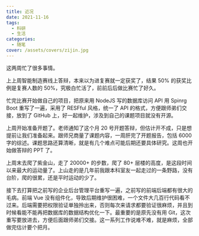 ```yaml
---
title: 近况
date: 2021-11-16
tags:
  - 科研
  - 生活
categories:
  - 随笔
cover: /assets/covers/zijin.jpg
---
```


这两周忙了很多事情。

上上周智能制造赛线上答辩，本来以为进复赛就一定获奖了，结果 50% 的获奖比例是复赛人数的 50%，究极白忙活了，前前后后做比赛忙了好久。

忙完比赛开始做自己的项目，把原来用 NodeJS 写的数据库访问 API 用 Spinrg Boot 重写了一遍，采用了 RESFful 风格，统一了 API 的格式，方便跟师弟们交接，放到了 GitHub 上，好一起维护，涉及到自己的课题项目就没有开源。

上周开始准备开题了。老师通知了这个月 20 号开题答辩，但估计开不成，只是想提前让我们准备起来。跟师兄商量了课题内容，一周肝完了开题报告，包括 6000 字的综述。课题思路还算清晰，就是有几个难点可能后期还要具体研究。这周也开始做答辩的 PPT 了。

上周末去爬了紫金山，走了 20000+ 的步数，爬了 80+ 层楼的高度，是这段时间以来最大的运动量了。上山走的是几年前我跟本科室友一起走过的一条野路，没有台阶，爬的很累，还是平时运动的少了。

接下去打算把之前写的企业后台管理平台重写一遍，之前写的前端后端都有很大的毛病。前端 Vue 没有组件化，导致后期维护很困难，一个文件大几百行代码看不过来。后端需要把权限验证单独拎出来，否则每次来请求都要验证很麻烦，并且到时候看能不能再把数据库的数据结构优化一下。最重要的是原先没有用 Git，这次重写要放进去，方便后面跟师弟们交接。这一系列工作说难不难，就是麻烦，全部做完估计要个把月。
